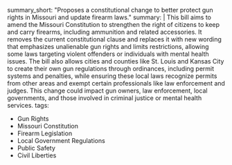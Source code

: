 summary_short: "Proposes a constitutional change to better protect gun rights in Missouri and update firearm laws."
summary: |
  This bill aims to amend the Missouri Constitution to strengthen the right of citizens to keep and carry firearms, including ammunition and related accessories. It removes the current constitutional clause and replaces it with new wording that emphasizes unalienable gun rights and limits restrictions, allowing some laws targeting violent offenders or individuals with mental health issues. The bill also allows cities and counties like St. Louis and Kansas City to create their own gun regulations through ordinances, including permit systems and penalties, while ensuring these local laws recognize permits from other areas and exempt certain professionals like law enforcement and judges. This change could impact gun owners, law enforcement, local governments, and those involved in criminal justice or mental health services.
tags:
  - Gun Rights
  - Missouri Constitution
  - Firearm Legislation
  - Local Government Regulations
  - Public Safety
  - Civil Liberties
